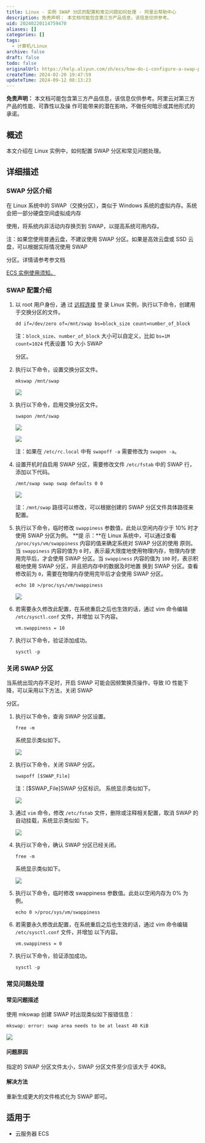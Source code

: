 ```yaml
---
title: Linux - 实例 SWAP 分区的配置和常见问题如何处理 - 阿里云帮助中心
description: 免责声明： 本文档可能包含第三方产品信息，该信息仅供参考。
uid: 20240220114759470
aliases: []
categories: []
tags:
  - 计算机/Linux
archive: false
draft: false
todo: false
originalUrl: https://help.aliyun.com/zh/ecs/how-do-i-configure-a-swap-partition-on-a-linux-instance-and-resolve-frequently-asked-questions
createTime: 2024-02-20 19:47:59
updateTime: 2024-09-12 08:13:23
---
```


**免责声明：** 本文档可能包含第三方产品信息，该信息仅供参考。阿里云对第三方产品的性能、可靠性以及操
作可能带来的潜在影响，不做任何暗示或其他形式的承诺。

## 概述

本文介绍在 Linux 实例中，如何配置 SWAP 分区和常见问题处理。

## 详细描述

### SWAP 分区介绍

在 Linux 系统中的 SWAP（交换分区），类似于 Windows 系统的虚拟内存。系统会把一部分硬盘空间虚拟成内存

使用，将系统内非活动内存换页到 SWAP，以提高系统可用内存。

注：如果您使用普通云盘，不建议使用 SWAP 分区。如果是高效云盘或 SSD 云盘，可以根据实际情况使用 SWAP

分区。详情请参考参文档

[ECS 实例使用须知。](https://help.aliyun.com/zh/ecs/product-overview/usage-notes)

### SWAP 配置介绍

1. 以 root 用户身份，通
    过 [远程连接](https://help.aliyun.com/zh/ecs/user-guide/connect-to-a-linux-instance-by-using-a-password-1) 登
    录 Linux 实例，执行以下命令，创建用于交换分区的文件。

    ```
    dd if=/dev/zero of=/mnt/swap bs=block_size count=number_of_block

    ```

    注：`block_size`、`number_of_block` 大小可以自定义，比如 `bs=1M count=1024` 代表设置 1G 大小 SWAP

    分区。

2. 执行以下命令，设置交换分区文件。

    ```
    mkswap /mnt/swap

    ```

    ![](https://img.alicdn.com/tfscom/TB1IY7CKXXXXXavaXXXXXXXXXXX#alt=)

3. 执行以下命令，启用交换分区文件。

    ```
    swapon /mnt/swap

    ```

    ![](https://img.alicdn.com/tfscom/TB1pmRcKpXXXXanXXXXXXXXXXXX#alt=)

    ![](https://onekb.oss-cn-zhangjiakou.aliyuncs.com/1264794/c3db9091-ff0a-4d30-b1b6-1148596e8dc0.png)

    注：如果在 `/etc/rc.local` 中有 `swapoff -a` 需要修改为 `swapon -a`。

4. 设置开机时自启用 SWAP 分区，需要修改文件 `/etc/fstab` 中的 SWAP 行，添加以下代码。

    ```
    /mnt/swap swap swap defaults 0 0

    ```

    ![](https://img.alicdn.com/tfscom/TB1ecwBKXXXXXczaXXXXXXXXXXX#alt=)

    注：`/mnt/swap` 路径可以修改，可以根据创建的 SWAP 分区文件具体路径来配置。

5. 执行以下命令，临时修改 `swappiness` 参数值，此处以空闲内存少于 10% 时才使用 SWAP 分区为例。 **提
    示：**在 Linux 系统中，可以通过查看 `/proc/sys/vm/swappiness` 内容的值来确定系统对 SWAP 分区的使用
    原则。当 `swappiness` 内容的值为 `0` 时，表示最大限度地使用物理内存，物理内存使用完毕后，才会使用
    SWAP 分区。当 `swappiness` 内容的值为 `100` 时，表示积极地使用 SWAP 分区，并且把内存中的数据及时地置
    换到 SWAP 分区。查看修改前为 `0`，需要在物理内存使用完毕后才会使用 SWAP 分区。

    ```
    echo 10 >/proc/sys/vm/swappiness

    ```

    ![](https://img.alicdn.com/tfscom/TB13LA1KXXXXXczXpXXXXXXXXXX#alt=)

6. 若需要永久修改此配置，在系统重启之后也生效的话，通过 vim 命令编辑 `/etc/sysctl.conf` 文件，并增加
    以下内容。

    ```
    vm.swappiness = 10

    ```

7. 执行以下命令，验证添加成功。

    ```
    sysctl -p

    ```

### 关闭 SWAP 分区

当系统出现内存不足时，开启 SWAP 可能会因频繁换页操作，导致 IO 性能下降，可以采用以下方法，关闭 SWAP

分区。

1. 执行以下命令，查询 SWAP 分区设置。

    ```
    free -m

    ```

    系统显示类似如下。

    ![](https://img.alicdn.com/tfscom/TB1nT3WKXXXXXaoXFXXXXXXXXXX#alt=)

2. 执行以下命令，关闭 SWAP 分区。

    ```
    swapoff [$SWAP_File]

    ```

    注：[$SWAP_File]SWAP 分区标识。 系统显示类似如下。

    ![](https://img.alicdn.com/tfscom/TB1XcMLKXXXXXb5XVXXXXXXXXXX#alt=)

3. 通过 `vim` 命令，修改 `/etc/fstab` 文件，删除或注释相关配置，取消 SWAP 的自动挂载，系统显示类似如
    下。

    ![](https://img.alicdn.com/tfscom/TB1IPVeKpXXXXXyXXXXXXXXXXXX#alt=)

4. 执行以下命令，确认 SWAP 分区已经关闭。

    ```
    free -m

    ```

    系统显示类似如下。

    ![](https://img.alicdn.com/tfscom/TB1jj3OKXXXXXXEXVXXXXXXXXXX#alt=)

5. 执行以下命令，临时修改 swappiness 参数值。此处以空闲内存为 0% 为例。

    ```
    echo 0 >/proc/sys/vm/swappiness   

    ```

6. 若需要永久修改此配置，在系统重启之后也生效的话，通过 vim 命令编辑 `/etc/sysctl.conf` 文件，并增加
    以下内容。

    ```
    vm.swappiness = 0

    ```

7. 执行以下命令，验证添加成功。

    ```
    sysctl -p

    ```

### 常见问题处理

#### 常见问题描述

使用 mkswap 创建 SWAP 时出现类似如下报错信息：

```
mkswap: error: swap area needs to be at least 40 KiB

```

![](https://img.alicdn.com/tfscom/TB1DCsCKXXXXXcaaXXXXXXXXXXX#alt=)

#### 问题原因

指定的 SWAP 分区文件太小，SWAP 分区文件至少应该大于 40KB。

#### 解决方法

重新生成更大的文件格式化为 SWAP 即可。

## 适用于

- 云服务器 ECS

